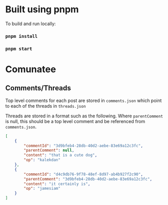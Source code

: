 # Built using pnpm

To build and run locally:

### `pnpm install`

### `pnpm start`



# Comunatee

## Comments/Threads
Top level comments for each post are stored in `comments.json` which point to each of the threads in `threads.json`

Threads are stored in a format such as the following. Where `parentComment` is null, this should be a top level comment and be referenced from `comments.json`.
``` JSON
[
    {
        "commentId": "3d9bfeb4-28db-40d2-aebe-83e69a12c3fc",
        "parentComment": null,
        "content": "that is a cute dog",
        "op": "kalekdan"
    },
    {
        "commentId": "d4c9db76-9f78-48ef-8d97-ab4b927f2c90",
        "parentComment": "3d9bfeb4-28db-40d2-aebe-83e69a12c3fc",
        "content": "it certainly is",
        "op": "jamesiam"
    }
]
```
